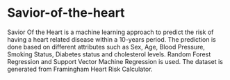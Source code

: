 # Savior-of-the-heart

Savior Of the Heart is a machine learning approach to predict the risk of having a heart related disease within a 10-years period.
The prediction is done based on different attributes such as Sex, Age, Blood Pressure, Smoking Status, Diabetes status and cholesterol levels.
Random Forest Regression and Support Vector Machine Regression is used. 
The dataset is generated from Framingham Heart Risk Calculator.
